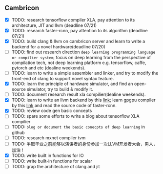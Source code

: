 ## Cambricon
- [x] TODO: research tensorflow compiler XLA, pay attention to its architecture, JIT and llvm (deadline 07/21)
- [x] TODO: research faster-rcnn, pay attention to its algorithm (deadline 07/21)
- [x] TODO: build clang & llvm on cambricon server and learn to write a backend for a novel hardware(deadline 07/20)
- [ ] TODO: find out research direction `deep learning programming language or compilier system`, focus on deep learning from the perspective of compilation tech, not deep learning platform e.g. tensorflow, caffe, pytorch and etc (dealine weekends).
- [ ] TODO: learn to write a simple assembler and linker, and try to modify the front-end of clang to support novel syntax feature.
- [x] TODO: learn the principle of hardware simulator, and find an open-source simulator, try to build & modify it.
- [ ] TODO: document research result xla compilier(dealine weekends).
- [x] TODO: learn to write an llvm backend by this [link](http://llvm.org/docs/WritingAnLLVMBackend.html); learn gpgpu compiler by this [link](http://llvm.org/docs/CompileCudaWithLLVM.html) and read the source code of faster-rcnn.
- [x] TODO: review code gen basic concepts
- [ ] TODO: spare some efforts to write a blog about tensorflow XLA compilier
- [ ] TODO: `blog or document the basic conecpts of deep learning` in github
- [ ] TODO: research mxnet compiler tvm
- [ ] TODO: 争取毕业之前能够以演讲者的身份参加一次LLVM开发者大会，男人，加油！
- [x] TODO: write built in functions for IO
- [ ] TODO: write built-in functions for scalar
- [ ] TODO: grap the architecture of clang and jit
